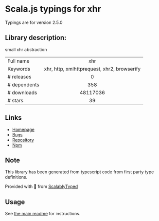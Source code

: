 
# Scala.js typings for xhr

Typings are for version 2.5.0

## Library description:
small xhr abstraction

|                    |                 |
| ------------------ | :-------------: |
| Full name          | xhr |
| Keywords           | xhr, http, xmlhttprequest, xhr2, browserify |
| # releases         | 0 |
| # dependents       | 358 |
| # downloads        | 48117036 |
| # stars            | 39 |

## Links
- [Homepage](https://github.com/naugtur/xhr)
- [Bugs](https://github.com/naugtur/xhr/issues)
- [Repository](https://github.com/naugtur/xhr)
- [Npm](https://www.npmjs.com/package/xhr)
    


## Note
This library has been generated from typescript code from first party type definitions.

Provided with :purple_heart: from [ScalablyTyped](https://github.com/oyvindberg/ScalablyTyped)

## Usage
See [the main readme](../../readme.md) for instructions.


